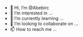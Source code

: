 - 👋 Hi, I’m @Abebirc
- 👀 I’m interested in ...
- 🌱 I’m currently learning ...
- 💞️ I’m looking to collaborate on ...
- 📫 How to reach me ...

<!---
Abebirc/Abebirc is a ✨ special ✨ repository because its `README.md` (this file) appears on your GitHub profile.
You can click the Preview link to take a look at your changes.
--->
